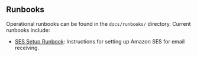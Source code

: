 ## Runbooks

Operational runbooks can be found in the `docs/runbooks/` directory. Current runbooks include:

- [SES Setup Runbook](docs/runbooks/ses-setup-runbook.md): Instructions for setting up Amazon SES for email receiving.